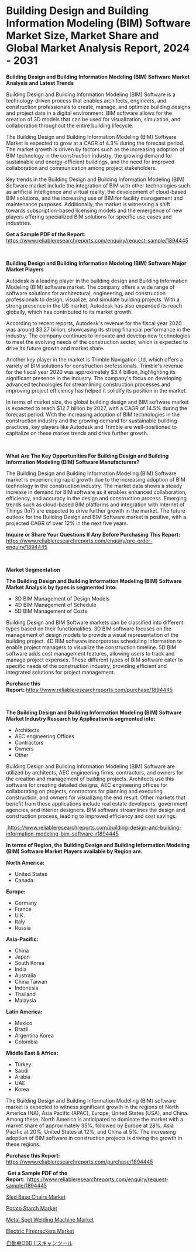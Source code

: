 <p><h1>Building Design and Building Information Modeling (BIM) Software Market Size, Market Share and Global Market Analysis Report, 2024 - 2031</h1></p><p><strong>Building Design and Building Information Modeling (BIM) Software Market Analysis and Latest Trends</strong></p>
<p><p>Building Design and Building Information Modeling (BIM) Software is a technology-driven process that enables architects, engineers, and construction professionals to create, manage, and optimize building designs and project data in a digital environment. BIM software allows for the creation of 3D models that can be used for visualization, simulation, and collaboration throughout the entire building lifecycle.</p><p>The Building Design and Building Information Modeling (BIM) Software Market is expected to grow at a CAGR of 4.3% during the forecast period. The market growth is driven by factors such as the increasing adoption of BIM technology in the construction industry, the growing demand for sustainable and energy-efficient buildings, and the need for improved collaboration and communication among project stakeholders. </p><p>Key trends in the Building Design and Building Information Modeling (BIM) Software market include the integration of BIM with other technologies such as artificial intelligence and virtual reality, the development of cloud-based BIM solutions, and the increasing use of BIM for facility management and maintenance purposes. Additionally, the market is witnessing a shift towards subscription-based licensing models and the emergence of new players offering specialized BIM solutions for specific use cases and industries.</p></p>
<p><strong>Get a Sample PDF of the Report:&nbsp;</strong> <a href="https://www.reliableresearchreports.com/enquiry/request-sample/1894445">https://www.reliableresearchreports.com/enquiry/request-sample/1894445</a></p>
<p>&nbsp;</p>
<p><strong>Building Design and Building Information Modeling (BIM) Software Major Market Players</strong></p>
<p><p>Autodesk is a leading player in the building design and Building Information Modeling (BIM) software market. The company offers a wide range of software solutions for architectural, engineering, and construction professionals to design, visualize, and simulate building projects. With a strong presence in the US market, Autodesk has also expanded its reach globally, which has contributed to its market growth.</p><p>According to recent reports, Autodesk's revenue for the fiscal year 2020 was around $3.27 billion, showcasing its strong financial performance in the industry. The company continues to innovate and develop new technologies to meet the evolving needs of the construction sector, which is expected to drive its future growth and market share.</p><p>Another key player in the market is Trimble Navigation Ltd, which offers a variety of BIM solutions for construction professionals. Trimble's revenue for the fiscal year 2020 was approximately $3.4 billion, highlighting its significant presence in the industry. The company's focus on developing advanced technologies for streamlining construction processes and improving project efficiency has helped it solidify its position in the market.</p><p>In terms of market size, the global building design and BIM software market is expected to reach $12.7 billion by 2027, with a CAGR of 14.5% during the forecast period. With the increasing adoption of BIM technologies in the construction industry and the growing demand for sustainable building practices, key players like Autodesk and Trimble are well-positioned to capitalize on these market trends and drive further growth.</p></p>
<p>&nbsp;</p>
<p><strong>What Are The Key Opportunities For Building Design and Building Information Modeling (BIM) Software Manufacturers?</strong></p>
<p><p>The Building Design and Building Information Modeling (BIM) Software market is experiencing rapid growth due to the increasing adoption of BIM technology in the construction industry. The market data shows a steady increase in demand for BIM software as it enables enhanced collaboration, efficiency, and accuracy in the design and construction process. Emerging trends such as cloud-based BIM platforms and integration with Internet of Things (IoT) are expected to drive further growth in the market. The future outlook for the Building Design and BIM Software market is positive, with a projected CAGR of over 12% in the next five years.</p></p>
<p><strong>Inquire or Share Your Questions If Any Before Purchasing This Report:</strong> <a href="https://www.reliableresearchreports.com/enquiry/pre-order-enquiry/1894445">https://www.reliableresearchreports.com/enquiry/pre-order-enquiry/1894445</a></p>
<p>&nbsp;</p>
<p><strong>Market Segmentation</strong></p>
<p><strong>The Building Design and Building Information Modeling (BIM) Software Market Analysis by types is segmented into:</strong></p>
<p><ul><li>3D BIM Management of Design Models</li><li>4D BIM Management of Schedule</li><li>5D BIM Management of Costs</li></ul></p>
<p><p>Building Design and BIM Software markets can be classified into different types based on their functionalities. 3D BIM software focuses on the management of design models to provide a visual representation of the building project. 4D BIM software incorporates scheduling information to enable project managers to visualize the construction timeline. 5D BIM software adds cost management features, allowing users to track and manage project expenses. These different types of BIM software cater to specific needs of the construction industry, providing efficient and integrated solutions for project management.</p></p>
<p><strong>Purchase this Report:&nbsp;</strong><a href="https://www.reliableresearchreports.com/purchase/1894445">https://www.reliableresearchreports.com/purchase/1894445</a></p>
<p>&nbsp;</p>
<p><strong>The Building Design and Building Information Modeling (BIM) Software Market Industry Research by Application is segmented into:</strong></p>
<p><ul><li>Architects</li><li>AEC engineering Offices</li><li>Contractors</li><li>Owners</li><li>Other</li></ul></p>
<p><p>Building Design and Building Information Modeling (BIM) Software are utilized by architects, AEC engineering firms, contractors, and owners for the creation and management of building projects. Architects use this software for creating detailed designs, AEC engineering offices for collaborating on projects, contractors for planning and executing construction, and owners for visualizing the end result. Other markets that benefit from these applications include real estate developers, government agencies, and interior designers. BIM software streamlines the design and construction process, leading to improved efficiency and cost savings.</p></p>
<p><a href="https://www.reliableresearchreports.com/building-design-and-building-information-modeling-bim-software-r1894445">&nbsp;https://www.reliableresearchreports.com/building-design-and-building-information-modeling-bim-software-r1894445</a></p>
<p><strong>In terms of Region, the Building Design and Building Information Modeling (BIM) Software Market Players available by Region are:</strong></p>
<p>
    <p> <strong> North America: </strong>
        <ul>
            <li>United States</li>
            <li>Canada</li>
        </ul>
        </p> 
    <p> <strong> Europe: </strong>
        <ul>
            <li>Germany</li>
            <li>France</li>
            <li>U.K.</li>
            <li>Italy</li>
            <li>Russia</li>
        </ul>
        </p> 
    <p> <strong> Asia-Pacific: </strong>
        <ul>
            <li>China</li>
            <li>Japan</li>
            <li>South Korea</li>
            <li>India</li>
            <li>Australia</li>
            <li>China Taiwan</li>
            <li>Indonesia</li>
            <li>Thailand</li>
            <li>Malaysia</li>
        </ul>
        </p> 
    <p> <strong> Latin America: </strong>
        <ul>
            <li>Mexico</li>
            <li>Brazil</li>
            <li>Argentina Korea</li>
            <li>Colombia</li>
        </ul>
        </p> 
    <p> <strong> Middle East & Africa: </strong>
        <ul>
            <li>Turkey</li>
            <li>Saudi</li>
            <li>Arabia</li>
            <li>UAE</li>
            <li>Korea</li>
        </ul>
    </p>
    </p>
<p><p>The Building Design and Building Information Modeling (BIM) software market is expected to witness significant growth in the regions of North America (NA), Asia Pacific (APAC), Europe, United States (USA), and China. Among these, North America is anticipated to dominate the market with a market share of approximately 35%, followed by Europe at 28%, Asia Pacific at 20%, United States at 12%, and China at 5%. The increasing adoption of BIM software in construction projects is driving the growth in these regions.</p></p>
<p><strong>Purchase this Report: </strong><a href="https://www.reliableresearchreports.com/purchase/1894445">https://www.reliableresearchreports.com/purchase/1894445</a></p>
<p>&nbsp;<strong>Get a Sample PDF of the Report:&nbsp;&nbsp;</strong><a href="https://www.reliableresearchreports.com/enquiry/request-sample/1894445">https://www.reliableresearchreports.com/enquiry/request-sample/1894445</a></p>
<p><strong></strong></p>
<p><p><a href="https://www.linkedin.com/pulse/sled-base-chairs-market-research-report-its-history-forecast-as6wf">Sled Base Chairs Market</a></p><p><a href="https://issuu.com/reportprime-2/docs/potato-starch-market-size-2030.pptx">Potato Starch Market</a></p><p><a href="https://github.com/Hazelklievgspy6vdcsmu106w/Market-Research-Report-List-2/blob/main/metal-spot-welding-machine-market.md">Metal Spot Welding Machine Market</a></p><p><a href="https://github.com/lubmix/Market-Research-Report-List-3/blob/main/electric-firecrackers-market.md">Electric Firecrackers Market</a></p><p><a href="https://github.com/dzy793153605/Market-Research-Report-List-2/blob/main/9103302115127.md">自動車OBD IIスキャンツール</a></p></p>